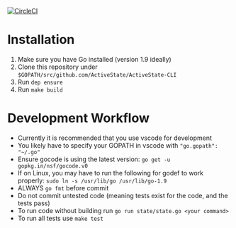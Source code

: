 [![CircleCI](https://circleci.com/gh/ActiveState/ActiveState-CLI.svg?style=shield&circle-token=e439410d217d72704e82808bdc3bbe78b6ecbf21)](https://circleci.com/gh/ActiveState/ActiveState-CLI)

# Installation

 1. Make sure you have Go installed (version 1.9 ideally)
 2. Clone this repository under `$GOPATH/src/github.com/ActiveState/ActiveState-CLI`
 3. Run `dep ensure`
 4. Run `make build`

# Development Workflow

 * Currently it is recommended that you use vscode for development
 * You likely have to specify your GOPATH in vscode with `"go.gopath": "~/.go"`
 * Ensure gocode is using the latest version: ```go get -u gopkg.in/nsf/gocode.v0```
 * If on Linux, you may have to run the following for godef to work properly: ```sudo ln -s /usr/lib/go /usr/lib/go-1.9```
 * ALWAYS `go fmt` before commit
 * Do not commit untested code (meaning tests exist for the code, and the tests pass)
 * To run code without building run `go run state/state.go <your command>`
 * To run all tests use `make test`

